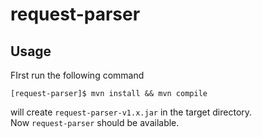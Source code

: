 # request-parser
## Usage 

FIrst run the following command

`[request-parser]$ mvn install && mvn compile `

will create `request-parser-v1.x.jar` in the target directory.   
Now `request-parser` should be available.